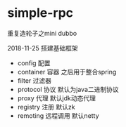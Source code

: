 # simple-rpc
重复造轮子之mini dubbo


2018-11-25 搭建基础框架

- config    配置
- container 容器       之后用于整合spring
- filter    过滤器     
- protocol  协议       默认为java二进制协议
- proxy     代理       默认jdk动态代理
- registry  注册       默认zk
- remoting  远程调用   默认netty


